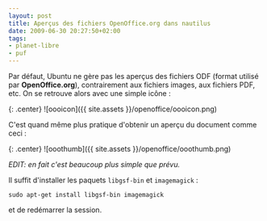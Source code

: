 ```yaml
---
layout: post
title: Aperçus des fichiers OpenOffice.org dans nautilus
date: 2009-06-30 20:27:50+02:00
tags:
- planet-libre
- puf
---
```


Par défaut, Ubuntu ne gère pas les aperçus des fichiers ODF (format utilisé par
**OpenOffice.org**), contrairement aux fichiers images, aux fichiers PDF, etc.
On se retrouve alors avec une simple icône :

{: .center}
![oooicon]({{ site.assets }}/openoffice/oooicon.png)

C'est quand même plus pratique d'obtenir un aperçu du document comme ceci :

{: .center}
![ooothumb]({{ site.assets }}/openoffice/ooothumb.png)

_EDIT: en fait c'est beaucoup plus simple que prévu._

Il suffit d'installer les paquets `libgsf-bin` et `imagemagick` :

    sudo apt-get install libgsf-bin imagemagick

et de redémarrer la session.
